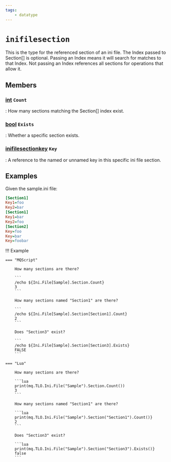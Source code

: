 ```yaml
---
tags:
    - datatype
---
```

# `inifilesection`

This is the type for the referenced section of an ini file.  The Index passed to Section[] is optional.  Passing an Index means it will search for matches to that Index.  Not passing an Index references all sections for operations that allow it.

## Members

### [int][int] `Count`

:   How many sections matching the Section[] index exist.

### [bool][bool] `Exists`

:   Whether a specific section exists.

### [inifilesectionkey][inifilesectionkey] `Key`

:   A reference to the named or unnamed key in this specific ini file section.


## Examples

Given the sample.ini file:

```ini
[Section1]
Key1=foo
Key2=bar
[Section1]
Key1=bar
Key2=foo
[Section2]
Key=foo
Key=bar
Key=foobar
```

!!! Example

    === "MQScript"

        How many sections are there?

        ```
        /echo ${Ini.File[Sample].Section.Count}
        3
        ```

        How many sections named "Section1" are there?

        ```
        /echo ${Ini.File[Sample].Section[Section1].Count}
        2
        ```

        Does "Section3" exist?

        ```
        /echo ${Ini.File[Sample].Section[Section3].Exists}
        FALSE
        ```

    === "Lua"

        How many sections are there?

        ```lua
        print(mq.TLO.Ini.File("Sample").Section.Count())
        3
        ```

        How many sections named "Section1" are there?

        ```lua
        print(mq.TLO.Ini.File("Sample").Section("Section1").Count()}
        2
        ```

        Does "Section3" exist?

        ```lua
        print(mq.TLO.Ini.File("Sample").Section("Section3").Exists()}
        false
        ```

[int]: datatype-int.md
[string]: datatype-string.md
[achievementobj]: datatype-achievementobj.md
[bool]: datatype-bool.md
[time]: datatype-time.md
[achievement]: datatype-achievement.md
[achievementcat]: datatype-achievementcat.md
[altability]: datatype-altability.md
[spell]: datatype-spell.md
[bandolieritem]: #bandolieritem-datatype
[int64]: datatype-int64.md
[timestamp]: datatype-timestamp.md
[float]: datatype-float.md
[buff]: datatype-buff.md
[spawn]: datatype-spawn.md
[auratype]: datatype-auratype.md
[item]: datatype-item.md
[worldlocation]: datatype-worldlocation.md
[ticks]: datatype-ticks.md
[fellowship]: datatype-fellowship.md
[strinrg]: datatype-string.md
[xtarget]: datatype-xtarget.md
[dzmember]: datatype-dzmember.md
[window]: datatype-window.md
[zone]: datatype-zone.md
[fellowshipmember]: datatype-fellowshipmember.md
[class]: datatype-class.md
[heading]: datatype-heading.md
[ground]: datatype-ground.md
[inifile]: datatype-inifile.md
[inifilesection]: datatype-inifilesection.md
[inifilesectionkey]: datatype-inifilesectionkey.md
